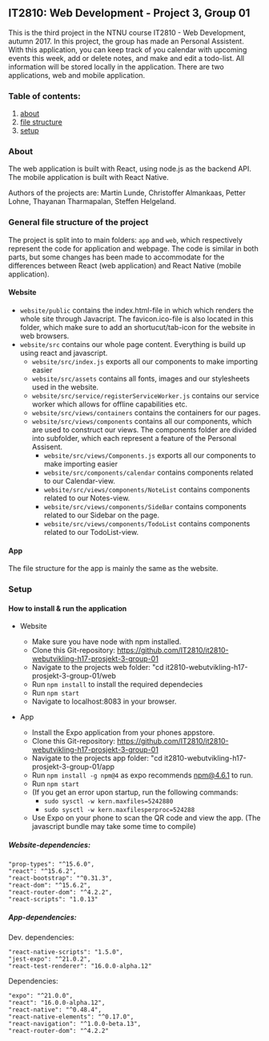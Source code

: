 ## IT2810: Web Development - Project 3, Group 01

This is the third project in the NTNU course IT2810 - Web Development, autumn 2017. In this project, the group has made an Personal Assistent. With this application, you can keep track of you calendar with upcoming events this week, add or delete notes, and make and edit a todo-list. All information  will be stored locally in the application. There are two applications, web and mobile application.


### Table of contents:
1. [about](#About) 
2. [file structure](#FileStructure)
3. [setup](#Setup)

### About <a name="About"></a>

The web application is built with React, using node.js as the backend API.
The mobile application is built with React Native.

Authors of the projects are: Martin Lunde, Christoffer Almankaas, Petter Lohne, Thayanan Tharmapalan, Steffen Helgeland.

### General file structure of the project <a name="FileStructure"></a>
The project is split into to main folders: `app` and `web`, which respectively represent the code for application and webpage. The code is similar in both parts, but some changes has been made to accommodate for the differences between React (web application) and React Native (mobile application).

#### Website
* `website/public` contains the index.html-file in which which renders the whole site through Javacript. The favicon.ico-file is also located in this folder, which make sure to add an shortucut/tab-icon for the website in web browsers.
* `website/src` contains our whole page content. Everything is build up using react and javascript.
    * `website/src/index.js` exports all our components to make importing easier
    * `website/src/assets` contains all fonts, images and our stylesheets used in the website.
    * `website/src/service/registerServiceWorker.js` contains our service worker which allows for offline capabilities etc.
    * `website/src/views/containers` contains the containers for our pages.
    * `website/src/views/components` contains all our components, which are used to construct our views. The components folder are divided into subfolder, which each represent a feature of the Personal Assisent.
        * `website/src/views/Components.js` exports all our components to make importing easier
        * `website/src/components/calendar` contains components related to our Calendar-view.
        * `website/src/views/components/NoteList` contains components related to our Notes-view.
        * `website/src/views/components/SideBar` contains components related to our Sidebar on the page.
        * `website/src/views/components/TodoList` contains  components related to our TodoList-view.

#### App
The file structure for the app is mainly the same as the website.

### Setup <a name="Setup"></a>
#### How to install & run the application

* Website
    * Make sure you have node with npm installed.
    * Clone this Git-repository: https://github.com/IT2810/it2810-webutvikling-h17-prosjekt-3-group-01
    * Navigate to the projects web folder: "cd it2810-webutvikling-h17-prosjekt-3-group-01/web
    * Run `npm install` to install the required dependecies
    * Run `npm start`
    * Navigate to localhost:8083 in your browser.

* App
    * Install the Expo application from your phones appstore.
    * Clone this Git-repository: https://github.com/IT2810/it2810-webutvikling-h17-prosjekt-3-group-01
    * Navigate to the projects app folder: "cd it2810-webutvikling-h17-prosjekt-3-group-01/app
    * Run `npm install -g npm@4` as expo recommends npm@4.6.1 to run.    
    * Run `npm start`
    * (If you get an error upon startup, run the following commands:
        - `sudo sysctl -w kern.maxfiles=5242880`
        - `sudo sysctl -w kern.maxfilesperproc=524288`
    * Use Expo on your phone to scan the QR code and view the app. (The javascript bundle may take some time to compile)

##### Website-dependencies:

    "prop-types": "^15.6.0",
    "react": "^15.6.2",
    "react-bootstrap": "^0.31.3",
    "react-dom": "^15.6.2",
    "react-router-dom": "^4.2.2",
    "react-scripts": "1.0.13"

##### App-dependencies:

Dev. dependencies:

    "react-native-scripts": "1.5.0",
    "jest-expo": "^21.0.2",
    "react-test-renderer": "16.0.0-alpha.12"

Dependencies:

    "expo": "^21.0.0",
    "react": "16.0.0-alpha.12",
    "react-native": "^0.48.4",
    "react-native-elements": "^0.17.0",
    "react-navigation": "^1.0.0-beta.13",
    "react-router-dom": "^4.2.2"
